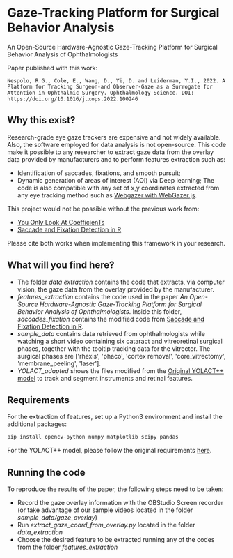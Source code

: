 # Gaze-Tracking Platform for Surgical Behavior Analysis
An Open-Source Hardware-Agnostic Gaze-Tracking Platform for Surgical Behavior Analysis of Ophthalmologists

Paper published with this work:
```
Nespolo, R.G., Cole, E., Wang, D., Yi, D. and Leiderman, Y.I., 2022. A Platform for Tracking Surgeon⁠-and Observer⁠-Gaze as a Surrogate for Attention in Ophthalmic Surgery. Ophthalmology Science. DOI: https://doi.org/10.1016/j.xops.2022.100246
```

## Why this exist?
Research-grade eye gaze trackers are expensive and not widely available. Also, the software employed for data analysis is not open-source. This code make it possible to any researcher to extract gaze data from the overlay data provided by manufacturers and to perform features extraction such as:
- Identification of saccades, fixations, and smooth pursuit;
- Dynamic generation of areas of interest (AOI) via Deep learning;
The code is also compatible with any set of x,y coordinates extracted from any eye tracking method such as [Webgazer with WebGazer.js](https://github.com/brownhci/WebGazer).

This project would not be possible without the previous work from:
- [You Only Look At CoefficienTs](https://github.com/dbolya/yolact)
- [Saccade and Fixation Detection in R](https://github.com/tmalsburg/saccades)

Please cite both works when implementing this framework in your research.

## What will you find here?
- The folder *data extraction* contains the code that extracts, via computer vision, the gaze data from the overlay provided by the manufacturer. 
- *features_extraction* contains the code used in the paper *An Open-Source Hardware-Agnostic Gaze-Tracking Platform for Surgical Behavior Analysis of Ophthalmologists*. Inside this folder, *saccades_fixation* contains the modified code from [Saccade and Fixation Detection in R](https://github.com/tmalsburg/saccades).
- *sample_data* contains data retrieved from ophthalmologists while watching a short video containing six cataract and vitreoretinal surgical phases, together with the tooltip tracking data for the vitrector. The surgical phases are  ['rhexis', 'phaco', 'cortex removal', 'core_vitrectomy', 'membrane_peeling', 'laser'].
- *YOLACT_adapted* shows the files modified from the [Original YOLACT++ model](https://github.com/dbolya/yolact) to track and segment instruments and retinal features.

## Requirements
For the extraction of features, set up a Python3 environment and install the additional packages:
```python
pip install opencv-python numpy matplotlib scipy pandas
```
For the YOLACT++ model, please follow the original requirements [here](https://github.com/dbolya/yolact#installation).

## Running the code
To reproduce the results of the paper, the following steps need to be taken:
- Record the gaze overlay information with the OBStudio Screen recorder (or take advantage of our sample videos located in the folder *sample_data/gaze_overlay*)
- Run *extract_gaze_coord_from_overlay.py* located in the folder *data_extraction*
- Choose the desired feature to be extracted running any of the codes from the folder *features_extraction*
